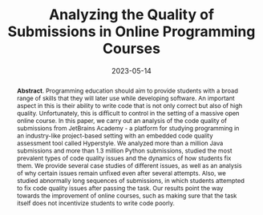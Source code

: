 ---
title: "Analyzing the Quality of Submissions in Online Programming Courses"
authors: '<i>Maria Tigina, Anastasiia Birillo, Yaroslav Golubev, Hieke Keuning, Nikolay Vyahhi, and Timofey Bryksin</i>'
status: "published"
collection: publications
permalink: /publications/2023-05-14-code-quality-analysis
date: 2023-05-14
venue: "the proceedings of <b>ICSE'23</b>"
level: 'A*'
pdf: 'https://arxiv.org/abs/2301.11158'
paperurl: 'https://doi.org/10.1109/ICSE-SEET58685.2023.00031'
counter_id: 'C21'
data: 'https://zenodo.org/record/7573422'
abstract: "<p><b>Abstract</b>. Programming education should aim to provide students with a broad range of skills that they will later use while developing software. An important aspect in this is their ability to write code that is not only correct but also of high quality. Unfortunately, this is difficult to control in the setting of a massive open online course. In this paper, we carry out an analysis of the code quality of submissions from JetBrains Academy - a platform for studying programming in an industry-like project-based setting with an embedded code quality assessment tool called Hyperstyle. We analyzed more than a million Java submissions and more than 1.3 million Python submissions, studied the most prevalent types of code quality issues and the dynamics of how students fix them. We provide several case studies of different issues, as well as an analysis of why certain issues remain unfixed even after several attempts. Also, we studied abnormally long sequences of submissions, in which students attempted to fix code quality issues after passing the task. Our results point the way towards the improvement of online courses, such as making sure that the task itself does not incentivize students to write code poorly.</p>"
---
